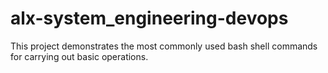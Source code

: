 # alx-system_engineering-devops

This project demonstrates the most commonly used bash shell commands
for carrying out basic operations.